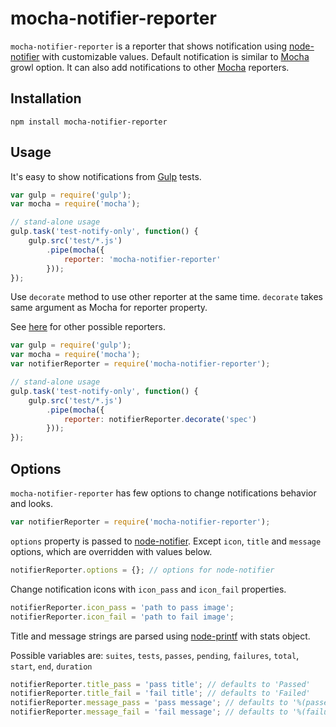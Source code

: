 mocha-notifier-reporter
=======================

`mocha-notifier-reporter` is a reporter that shows notification using [node-notifier](https://github.com/mikaelbr/node-notifier) with customizable values.
Default notification is similar to [Mocha](https://mochajs.org) growl option.
It can also add notifications to other [Mocha](https://mochajs.org) reporters.

Installation
------------

	npm install mocha-notifier-reporter

Usage
-----

It's easy to show notifications from [Gulp](http://gulpjs.com/) tests.

```js
var gulp = require('gulp');
var mocha = require('mocha');

// stand-alone usage
gulp.task('test-notify-only', function() {
	gulp.src('test/*.js')
		.pipe(mocha({
			reporter: 'mocha-notifier-reporter'
		}));
});
```

Use `decorate` method to use other reporter at the same time.
`decorate` takes same argument as Mocha for reporter property.

See [here](https://mochajs.org/#reporters) for other possible reporters.

```js
var gulp = require('gulp');
var mocha = require('mocha');
var notifierReporter = require('mocha-notifier-reporter');

// stand-alone usage
gulp.task('test-notify-only', function() {
	gulp.src('test/*.js')
		.pipe(mocha({
			reporter: notifierReporter.decorate('spec')
		}));
});	
```

Options
-------

`mocha-notifier-reporter` has few options to change notifications behavior and looks.

```js
var notifierReporter = require('mocha-notifier-reporter');
```

`options` property is passed to [node-notifier](https://github.com/mikaelbr/node-notifier). Except `icon`, `title` and `message` options, which are overridden with values below.

```js 
notifierReporter.options = {}; // options for node-notifier
```

Change notification icons with `icon_pass` and `icon_fail` properties.

```js
notifierReporter.icon_pass = 'path to pass image';
notifierReporter.icon_fail = 'path to fail image';
```

Title and message strings are parsed using [node-printf](https://github.com/wdavidw/node-printf) with stats object.

Possible variables are:
`suites`, `tests`, `passes`, `pending`, `failures`, `total`, `start`, `end`, `duration`

```js
notifierReporter.title_pass = 'pass title'; // defaults to 'Passed'
notifierReporter.title_fail = 'fail title'; // defaults to 'Failed'
notifierReporter.message_pass = 'pass message'; // defaults to '%(passes)d tests passed in %(duration)dms'
notifierReporter.message_fail = 'fail message'; // defaults to '%(failures)d of %(total)d tests failed'

```
